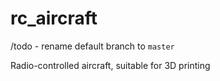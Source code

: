 # rc_aircraft

/todo - rename default branch to `master`

Radio-controlled aircraft, suitable for 3D printing
